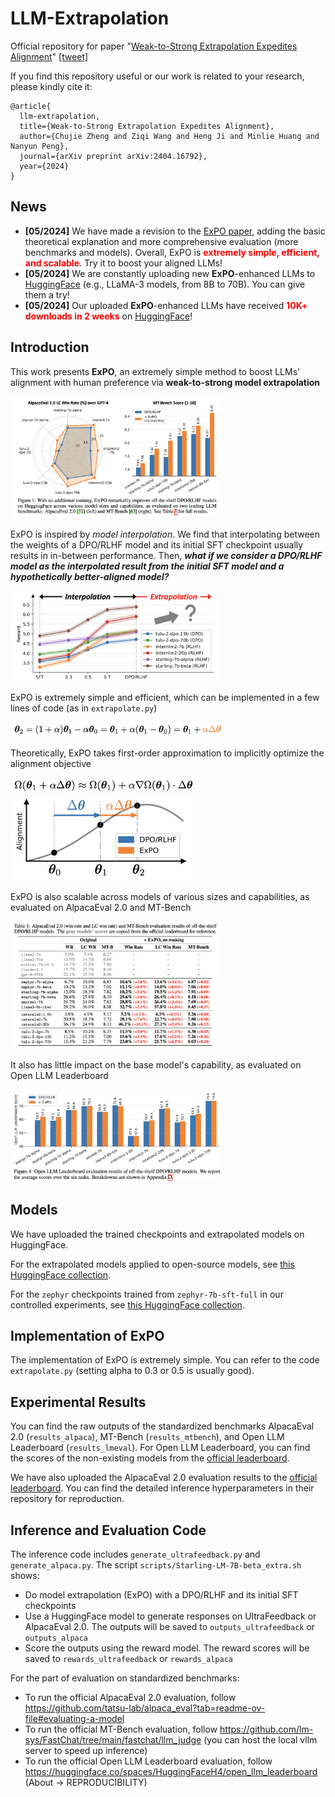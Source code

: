 # LLM-Extrapolation

Official repository for paper "[Weak-to-Strong Extrapolation Expedites Alignment](https://arxiv.org/abs/2404.16792)" [[tweet]](https://twitter.com/ChujieZheng/status/1783911895088632175)

If you find this repository useful or our work is related to your research, please kindly cite it:
```
@article{
  llm-extrapolation,
  title={Weak-to-Strong Extrapolation Expedites Alignment},
  author={Chujie Zheng and Ziqi Wang and Heng Ji and Minlie Huang and Nanyun Peng},
  journal={arXiv preprint arXiv:2404.16792},
  year={2024}
}
```

## News

* **[05/2024]** We have made a revision to the [ExPO paper](https://arxiv.org/abs/2404.16792), adding the basic theoretical explanation and more comprehensive evaluation (more benchmarks and models). Overall, ExPO is **<font color="red">extremely simple, efficient, and scalable</font>**. Try it to boost your aligned LLMs!
* **[05/2024]** We are constantly uploading new **ExPO**-enhanced LLMs to [HuggingFace](https://huggingface.co/collections/chujiezheng/weak-to-strong-extrapolation-expedites-alignment-662b69fbe7850e722e10ff70) (e.g., LLaMA-3 models, from 8B to 70B). You can give them a try!
* **[05/2024]** Our uploaded **ExPO**-enhanced LLMs have received **<font color="red">10K+ downloads in 2 weeks</font>** on [HuggingFace](https://huggingface.co/collections/chujiezheng/weak-to-strong-extrapolation-expedites-alignment-662b69fbe7850e722e10ff70)!

## Introduction

This work presents **ExPO**, an extremely simple method to boost LLMs' alignment with human preference via **weak-to-strong model extrapolation**

<img src="README.assets/image-20240526234617945.png" alt="image-20240526234617945" style="zoom:33%;" />

ExPO is inspired by *model interpolation*. We find that interpolating between the weights of a DPO/RLHF model and its initial SFT checkpoint usually results in in-between performance. Then, ***what if we consider a DPO/RLHF model as the interpolated result from the initial SFT model and a hypothetically better-aligned model?***

<img src="README.assets/image-20240526234827340.png" alt="image-20240526234827340" style="zoom:33%;" />

ExPO is extremely simple and efficient, which can be implemented in a few lines of code (as in `extrapolate.py`)

<img src="README.assets/image-20240526235029959.png" alt="image-20240526235029959" style="zoom:33%;" />

Theoretically, ExPO takes first-order approximation to implicitly optimize the alignment objective

<img src="README.assets/image-20240526235104099.png" alt="image-20240526235104099" style="zoom:33%;" />

<img src="README.assets/image-20240526235116013.png" alt="image-20240526235116013" style="zoom:33%;" />

ExPO is also scalable across models of various sizes and capabilities, as evaluated on AlpacaEval 2.0 and MT-Bench

<img src="README.assets/image-20240526235209272.png" alt="image-20240526235209272" style="zoom:33%;" />

It also has little impact on the base model's capability, as evaluated on Open LLM Leaderboard

<img src="README.assets/image-20240526235243446.png" alt="image-20240526235243446" style="zoom:33%;" />

## Models

We have uploaded the trained checkpoints and extrapolated models on HuggingFace.

For the extrapolated models applied to open-source models, see [this HuggingFace collection](https://huggingface.co/collections/chujiezheng/weak-to-strong-extrapolation-expedites-alignment-662b69fbe7850e722e10ff70).

For the `zephyr` checkpoints trained from `zephyr-7b-sft-full` in our controlled experiments, see [this HuggingFace collection](https://huggingface.co/collections/chujiezheng/model-checkpoints-in-the-expo-paper-662b00fde58d277c81fb5bfb).

## Implementation of ExPO

The implementation of ExPO is extremely simple. You can refer to the code `extrapolate.py` (setting alpha to 0.3 or 0.5 is usually good).

## Experimental Results

You can find the raw outputs of the standardized benchmarks AlpacaEval 2.0 (`results_alpaca`), MT-Bench (`results_mtbench`), and Open LLM Leaderboard (`results_lmeval`). For Open LLM Leaderboard, you can find the scores of the non-existing models from the [official leaderboard](https://huggingface.co/spaces/HuggingFaceH4/open_llm_leaderboard).

We have also uploaded the AlpacaEval 2.0 evaluation results to the [official leaderboard](https://tatsu-lab.github.io/alpaca_eval/). You can find the detailed inference hyperparameters in their repository for reproduction.

## Inference and Evaluation Code

The inference code includes `generate_ultrafeedback.py` and `generate_alpaca.py`. The script `scripts/Starling-LM-7B-beta_extra.sh` shows:

* Do model extrapolation (ExPO) with a DPO/RLHF and its initial SFT checkpoints
* Use a HuggingFace model to generate responses on UltraFeedback or AlpacaEval 2.0. The outputs will be saved to `outputs_ultrafeedback` or `outputs_alpaca`
* Score the outputs using the reward model. The reward scores will be saved to `rewards_ultrafeedback` or `rewards_alpaca`

For the part of evaluation on standardized benchmarks:

* To run the official AlpacaEval 2.0 evaluation, follow https://github.com/tatsu-lab/alpaca_eval?tab=readme-ov-file#evaluating-a-model
* To run the official MT-Bench evaluation, follow https://github.com/lm-sys/FastChat/tree/main/fastchat/llm_judge (you can host the local vllm server to speed up inference)
* To run the official Open LLM Leaderboard evaluation, follow https://huggingface.co/spaces/HuggingFaceH4/open_llm_leaderboard (About -> REPRODUCIBILITY)
